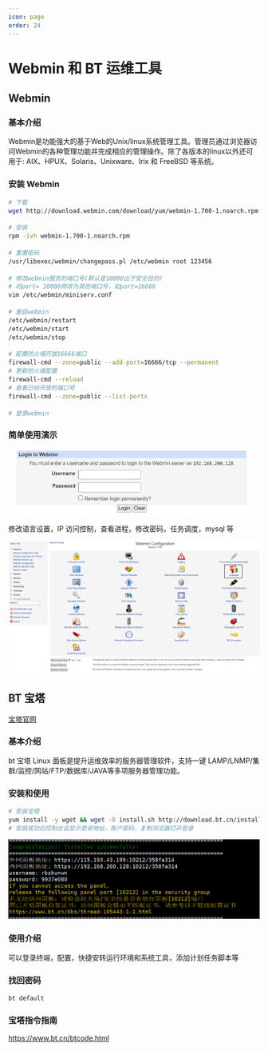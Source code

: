 ```yaml
---
icon: page
order: 24
---
```

# Webmin 和 BT 运维工具

## Webmin

### 基本介绍

Webmin是功能强大的基于Web的Unix/linux系统管理工具。管理员通过浏览器访问Webmin的各种管理功能并完成相应的管理操作。除了各版本的linux以外还可用于: AIX、HPUX、Solaris、Unixware、Irix 和 FreeBSD 等系统。

### 安装 Webmin

```sh
# 下载
wget http://download.webmin.com/download/yum/webmin-1.700-1.noarch.rpm

# 安装
rpm -ivh webmin-1.700-1.noarch.rpm

# 重置密码
/usr/libexec/webmin/changepass.pl /etc/webmin root 123456

# 修改webmin服务的端口号(默认是10000出于安全目的)
# 将port= 10000修改为其他端口号，如port=16666
vim /etc/webmin/miniserv.conf 

# 重启webmin
/etc/webmin/restart
/etc/webmin/start
/etc/webmin/stop

# 配置防火墙开放16666端口
firewall-cmd --zone=public --add-port=16666/tcp --permanent
# 更新防火墙配置
firewall-cmd --reload 
# 查看已经开放的端口号
firewall-cmd --zone=public --list-ports

# 登录webmin
```

### 简单使用演示

![image-20230416195017784](./assets/image-20230416195017784.png)

修改语言设置，IP 访问控制，查看进程，修改密码，任务调度，mysql 等

![image-20230416195020072](./assets/image-20230416195020072.png)

## BT 宝塔

[宝塔官网](https://www.bt.cn/btcode.html)

### 基本介绍

bt 宝塔 Linux 面板是提升运维效率的服务器管理软件，支持一键 LAMP/LNMP/集群/监控/网站/FTP/数据库/JAVA等多项服务器管理功能。

### 安装和使用

```sh
# 安装宝塔
yum install -y wget && wget -O install.sh http://download.bt.cn/install/install_6.0.sh && sh install.sh
# 安装成功后控制台会显示登录地址，账户密码，复制浏览器打开登录
```

![image-20230416195022872](./assets/image-20230416195022872.png)

### 使用介绍

可以登录终端，配置，快捷安转运行环境和系统工具，添加计划任务脚本等

### 找回密码

```sh
bt default
```

### 宝塔指令指南

https://www.bt.cn/btcode.html
